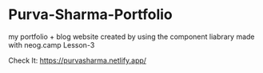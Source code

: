 # Purva-Sharma-Portfolio
my portfolio + blog website created by using the component liabrary made with neog.camp Lesson-3

Check It:
https://purvasharma.netlify.app/
